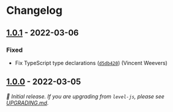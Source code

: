 # Changelog

## [1.0.1] - 2022-03-06

### Fixed

- Fix TypeScript type declarations ([`d5db420`](https://github.com/Level/browser-level/commit/d5db420)) (Vincent Weevers)

## [1.0.0] - 2022-03-05

_:seedling: Initial release. If you are upgrading from `level-js`, please see [UPGRADING.md](UPGRADING.md)._

[1.0.1]: https://github.com/Level/browser-level/releases/tag/v1.0.1

[1.0.0]: https://github.com/Level/browser-level/releases/tag/v1.0.0
